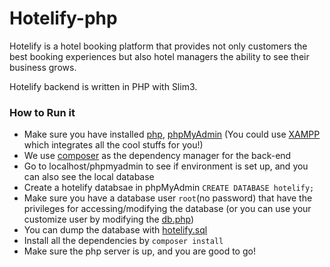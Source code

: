 # Hotelify-php
Hotelify is a hotel booking platform that provides not only customers the best booking experiences but also hotel managers the ability to see their business grows.

Hotelify backend is written in PHP with Slim3.

### How to Run it
* Make sure you have installed [php](http://php.net/downloads.php), [phpMyAdmin](https://www.phpmyadmin.net/) (You could use [XAMPP](https://www.apachefriends.org/index.html) which integrates all the cool stuffs for you!)
* We use [composer](https://getcomposer.org/) as the dependency manager for the back-end
* Go to localhost/phpmyadmin to see if environment is set up, and you can also see the local database
* Create a hotelify databsae in phpMyAdmin `CREATE DATABASE hotelify;`
* Make sure you have a database user `root`(no password) that have the privileges for accessing/modifying the database (or you can use your customize user by modifying the [db.php](src/config/db.php))
* You can dump the database with [hotelify.sql](_sql/hotelify.sql)
* Install all the dependencies by `composer install`
* Make sure the php server is up, and you are good to go!




